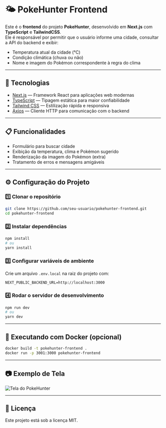 # 🌤️ PokeHunter Frontend

Este é o **frontend** do projeto **PokeHunter**, desenvolvido em **Next.js** com **TypeScript** e **TailwindCSS**.  
Ele é responsável por permitir que o usuário informe uma cidade, consultar a API do backend e exibir:

- Temperatura atual da cidade (°C)
- Condição climática (chuva ou não)
- Nome e imagem do Pokémon correspondente à regra do clima

---

## 🚀 Tecnologias

- [Next.js](https://nextjs.org/) — Framework React para aplicações web modernas
- [TypeScript](https://www.typescriptlang.org/) — Tipagem estática para maior confiabilidade
- [Tailwind CSS](https://tailwindcss.com/) — Estilização rápida e responsiva
- [Axios](https://axios-http.com/) — Cliente HTTP para comunicação com o backend

---

## 📋 Funcionalidades

- Formulário para buscar cidade
- Exibição da temperatura, clima e Pokémon sugerido
- Renderização da imagem do Pokémon (extra)
- Tratamento de erros e mensagens amigáveis

---

## ⚙️ Configuração do Projeto

### 1️⃣ Clonar o repositório
```bash
git clone https://github.com/seu-usuario/pokehunter-frontend.git
cd pokehunter-frontend
```

### 2️⃣ Instalar dependências
```bash
npm install
# ou
yarn install
```

### 3️⃣ Configurar variáveis de ambiente
Crie um arquivo `.env.local` na raiz do projeto com:
```env
NEXT_PUBLIC_BACKEND_URL=http://localhost:3000
```

### 4️⃣ Rodar o servidor de desenvolvimento
```bash
npm run dev
# ou
yarn dev
```

---

## 🐳 Executando com Docker (opcional)
```bash
docker build -t pokehunter-frontend .
docker run -p 3001:3000 pokehunter-frontend
```

---

## 📷 Exemplo de Tela
![Tela do PokeHunter](docs/screenshot.png)

---

## 📜 Licença
Este projeto está sob a licença MIT.

